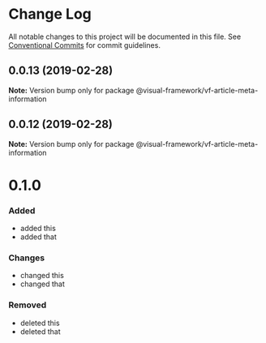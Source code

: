 # Change Log

All notable changes to this project will be documented in this file.
See [Conventional Commits](https://conventionalcommits.org) for commit guidelines.

## 0.0.13 (2019-02-28)

**Note:** Version bump only for package @visual-framework/vf-article-meta-information





## 0.0.12 (2019-02-28)

**Note:** Version bump only for package @visual-framework/vf-article-meta-information





# 0.1.0

### Added
- added this
- added that

### Changes

- changed this
- changed that

### Removed

- deleted this
- deleted that

